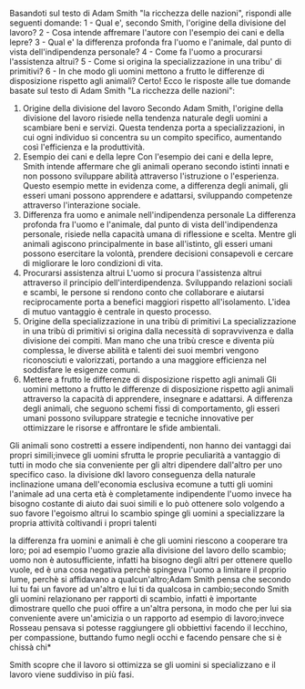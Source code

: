 Basandoti sul testo di Adam Smith "la ricchezza delle nazioni", rispondi alle seguenti domande: 
1 - Qual e', secondo Smith, l'origine della divisione del lavoro?
2 - Cosa intende affremare l'autore con l'esempio dei cani e della lepre? 
3 - Qual e' la differenza profonda fra l'uomo e l'animale, dal punto di vista dell'indipendenza personale? 
4 - Come fa l'uomo a procurarsi l'assistenza altrui? 5 - Come si origina la specializzazione in una tribu' di primitivi? 
6 - In che modo gli uomini mettono a frutto le differenze di disposizione rispetto agli animali?
Certo! Ecco le risposte alle tue domande basate sul testo di Adam Smith "La ricchezza delle nazioni":

1. Origine della divisione del lavoro
Secondo Adam Smith, l'origine della divisione del lavoro risiede nella tendenza naturale degli uomini a scambiare beni e servizi. Questa tendenza porta a specializzazioni, 
in cui ogni individuo si concentra su un compito specifico, aumentando così l'efficienza e la produttività.
2. Esempio dei cani e della lepre
Con l'esempio dei cani e della lepre, Smith intende affermare che gli animali operano secondo istinti innati e non possono sviluppare abilità attraverso l'istruzione o l'esperienza.
Questo esempio mette in evidenza come, a differenza degli animali, gli esseri umani possono apprendere e adattarsi, sviluppando competenze attraverso l'interazione sociale.
3. Differenza fra uomo e animale nell'indipendenza personale
La differenza profonda fra l'uomo e l'animale, dal punto di vista dell'indipendenza personale, risiede nella capacità umana di riflessione e scelta. Mentre gli animali agiscono 
principalmente in base all'istinto, gli esseri umani possono esercitare la volontà, prendere decisioni consapevoli e cercare di migliorare le loro condizioni di vita.
4. Procurarsi assistenza altrui
L'uomo si procura l'assistenza altrui attraverso il principio dell'interdipendenza. Sviluppando relazioni sociali e scambi, le persone si rendono conto che collaborare e aiutarsi 
reciprocamente porta a benefici maggiori rispetto all'isolamento. L'idea di mutuo vantaggio è centrale in questo processo.
5. Origine della specializzazione in una tribù di primitivi
La specializzazione in una tribù di primitivi si origina dalla necessità di sopravvivenza e dalla divisione dei compiti. Man mano che una tribù cresce e diventa più complessa, le 
diverse abilità e talenti dei suoi membri vengono riconosciuti e valorizzati, portando a una maggiore efficienza nel soddisfare le esigenze comuni.
6. Mettere a frutto le differenze di disposizione rispetto agli animali
Gli uomini mettono a frutto le differenze di disposizione rispetto agli animali attraverso la capacità di apprendere, insegnare e adattarsi. A differenza degli animali, che seguono
schemi fissi di comportamento, gli esseri umani possono sviluppare strategie e tecniche innovative per ottimizzare le risorse e affrontare le sfide ambientali.

Gli animali sono costretti a essere indipendenti, non hanno dei vantaggi dai propri simili;invece gli uomini sfrutta le proprie peculiarità a vantaggio di tutti in modo che sia conveniente per gli altri dipendere dall'altro per uno specifico caso.
la divisione dkl lavoro conseguenza della naturale inclinazione umana dell'economia esclusiva  ecomune a tutti gli uomini
l'animale ad una certa età è completamente indipendente l'uomo invece ha bisogno costante di aiuto dai suoi simili e lo può ottenere solo volgendo a suo favore l'egoismo altrui
lo scambio spinge gli uomini a specializzare la propria attività coltivandi i propri talenti

la differenza fra uomini e animali è che gli uomini riescono  a cooperare tra loro; poi ad esempio l'uomo grazie alla divisione del lavoro dello scambio; uomo non è autosufficiente,
 infatti ha bisogno degli altri per ottenere quello vuole, ed è una cosa negativa perchè spingeva l'uomo a limitare il proprio lume, perchè si affidavano a qualcun'altro;Adam Smith 
 pensa che secondo lui tu fai un favore ad un'altro e lui ti da qualcosa in cambio;secondo Smith gli uomini relazionano per rapporti di scambio, infatti è importante dimostrare
 quello che puoi offire a un'altra persona, in modo che per lui sia conveniente avere un'amicizia o un rapporto ad esempio di lavoro;invece Rosseau pensava si potesse raggiungere
 gli obbiettivi facendo il lecchino, per compassione, buttando fumo negli occhi e facendo pensare che si è chissà chi*
 
 Smith scopre che il lavoro si ottimizza se gli uomini si specializzano e il lavoro viene suddiviso in più fasi.
 